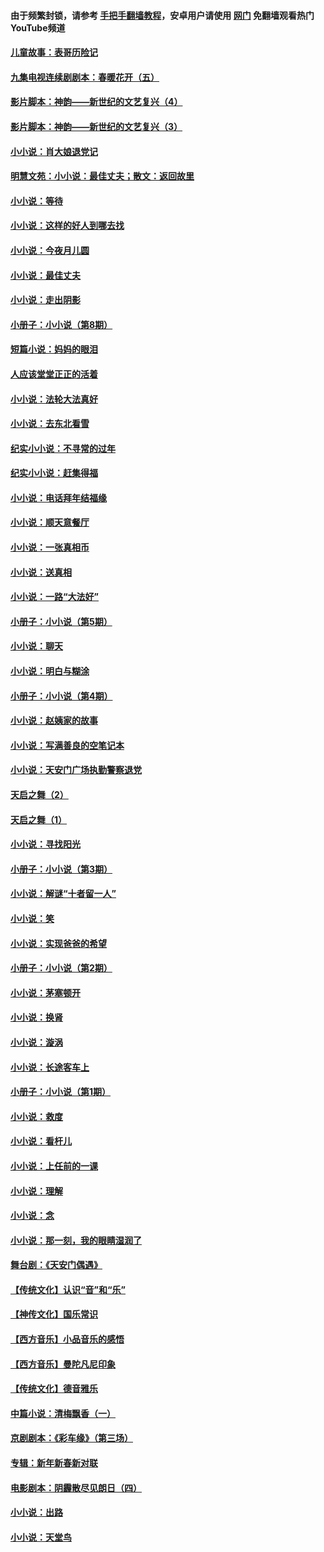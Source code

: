 #### 由于频繁封锁，请参考 [手把手翻墙教程](https://github.com/gfw-breaker/guides/wiki/)，安卓用户请使用 [网门](https://github.com/gfw-breaker/nogfw/blob/master/dl.md?t=05032200) 免翻墙观看热门YouTube频道 

#### [儿童故事：表哥历险记](../pages/328/383535.md?t=05032200) 

#### [九集电视连续剧剧本：春暖花开（五）](../pages/328/275919.md?t=05032200) 

#### [影片脚本：神韵——新世纪的文艺复兴（4）](../pages/328/266089.md?t=05032200) 

#### [影片脚本：神韵——新世纪的文艺复兴（3）](../pages/328/266087.md?t=05032200) 

#### [小小说：肖大娘退党记](../pages/328/239807.md?t=05032200) 

#### [明慧文苑：小小说：最佳丈夫；散文：返回故里](../pages/328/3439.md?t=05032200) 

#### [小小说：等待](../pages/328/223927.md?t=05032200) 

#### [小小说：这样的好人到哪去找](../pages/328/209396.md?t=05032200) 

#### [小小说：今夜月儿圆](../pages/328/193588.md?t=05032200) 

#### [小小说：最佳丈夫](../pages/328/190938.md?t=05032200) 

#### [小小说：走出阴影](../pages/328/190744.md?t=05032200) 

#### [小册子：小小说（第8期）](../pages/328/188202.md?t=05032200) 

#### [短篇小说：妈妈的眼泪](../pages/328/187712.md?t=05032200) 

#### [人应该堂堂正正的活着](../pages/328/182430.md?t=05032200) 

#### [小小说：法轮大法真好](../pages/328/174669.md?t=05032200) 

#### [小小说：去东北看雪](../pages/328/173882.md?t=05032200) 

#### [纪实小小说：不寻常的过年](../pages/328/173187.md?t=05032200) 

#### [纪实小小说：赶集得福](../pages/328/172652.md?t=05032200) 

#### [小小说：电话拜年结福缘](../pages/328/172533.md?t=05032200) 

#### [小小说：顺天意餐厅](../pages/328/170182.md?t=05032200) 

#### [小小说：一张真相币](../pages/328/169410.md?t=05032200) 

#### [小小说：送真相](../pages/328/166713.md?t=05032200) 

#### [小小说：一路“大法好”](../pages/328/162016.md?t=05032200) 

#### [小册子：小小说（第5期）](../pages/328/161131.md?t=05032200) 

#### [小小说：聊天](../pages/328/159640.md?t=05032200) 

#### [小小说：明白与糊涂](../pages/328/158101.md?t=05032200) 

#### [小册子：小小说（第4期）](../pages/328/158006.md?t=05032200) 

#### [小小说：赵姨家的故事](../pages/328/157843.md?t=05032200) 

#### [小小说：写满善良的空笔记本](../pages/328/157382.md?t=05032200) 

#### [小小说：天安门广场执勤警察退党](../pages/328/156982.md?t=05032200) 

#### [天启之舞（2）](../pages/328/153440.md?t=05032200) 

#### [天启之舞（1）](../pages/328/153439.md?t=05032200) 

#### [小小说：寻找阳光](../pages/328/153065.md?t=05032200) 

#### [小册子：小小说（第3期）](../pages/328/151715.md?t=05032200) 

#### [小小说：解谜“十者留一人”](../pages/328/148967.md?t=05032200) 

#### [小小说：笑](../pages/328/148905.md?t=05032200) 

#### [小小说：实现爸爸的希望](../pages/328/148096.md?t=05032200) 

#### [小册子：小小说（第2期）](../pages/328/147214.md?t=05032200) 

#### [小小说：茅塞顿开](../pages/328/147030.md?t=05032200) 

#### [小小说：换肾](../pages/328/146770.md?t=05032200) 

#### [小小说：漩涡](../pages/328/146683.md?t=05032200) 

#### [小小说：长途客车上](../pages/328/145076.md?t=05032200) 

#### [小册子：小小说（第1期）](../pages/328/143963.md?t=05032200) 

#### [小小说：救度](../pages/328/143927.md?t=05032200) 

#### [小小说：看杆儿](../pages/328/142137.md?t=05032200) 

#### [小小说：上任前的一课](../pages/328/140808.md?t=05032200) 

#### [小小说：理解](../pages/328/140476.md?t=05032200) 

#### [小小说：念](../pages/328/139513.md?t=05032200) 

#### [小小说：那一刻，我的眼睛湿润了](../pages/328/138476.md?t=05032200) 

#### [舞台剧：《天安门偶遇》](../pages/328/117155.md?t=05032200) 

#### [【传统文化】认识“音”和“乐”](../pages/328/108667.md?t=05032200) 

#### [【神传文化】国乐常识](../pages/328/104225.md?t=05032200) 

#### [【西方音乐】小品音乐的感悟](../pages/328/102924.md?t=05032200) 

#### [【西方音乐】曼陀凡尼印象](../pages/328/102922.md?t=05032200) 

#### [【传统文化】德音雅乐](../pages/328/102923.md?t=05032200) 

#### [中篇小说：清梅飘香（一）](../pages/328/101058.md?t=05032200) 

#### [京剧剧本：《彩车缘》（第三场）](../pages/328/96434.md?t=05032200) 

#### [专辑：新年新春新对联](../pages/328/94991.md?t=05032200) 

#### [电影剧本：阴霾散尽见朗日（四）](../pages/328/87081.md?t=05032200) 

#### [小小说：出路](../pages/328/84848.md?t=05032200) 

#### [小小说：天堂鸟](../pages/328/83084.md?t=05032200) 


